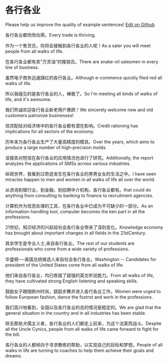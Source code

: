 # 各行各业

Please help us improve the quality of example sentences! [Edit on Github](https://github.com/jiyushe/jiyu-example-sentence-source/blob/main/chinese/gehanggeye.md)

<p><span class="chinese">各行各业都欣欣向荣。</span><span class="english">Every trade is thriving.</span></p>

<p><span class="chinese">作为一个售货员，你将会接触到各行各业的人呢！</span><span class="english">As a saler you will meet people from all walks of life.</span></p>

<p><span class="chinese">在各行各业都有卖“万灵油”的推销员。</span><span class="english">There are snake-oil salesmen in every line of business.</span></p>

<p><span class="chinese">虽然电子商务迅速蹿红的各行各业。</span><span class="english">Although e-commerce quickly flied red all walks of life.</span></p>

<p><span class="chinese">所以我碰见的是各行各业的人，棒极了。</span><span class="english">So I'm meeting all kinds of walks of life, and it's awesome.</span></p>

<p><span class="chinese">我们热诚欢迎各行各业新老用户惠顾！</span><span class="english">We sincerely welcome new and old customers patronize businesses!</span></p>

<p><span class="chinese">信贷配给对经济体中的各行各业都有潜在影响。</span><span class="english">Credit rationing has implications for all sectors of the economy.</span></p>

<p><span class="chinese">历年来为各行各业生产了大量高精度的模具。</span><span class="english">Over the years, which aims to produce a large number of high-precision molds.</span></p>

<p><span class="chinese">该报告对短信在各行各业的应用情况也进行了研究。</span><span class="english">Additionally, the report analyzes the applications of SMSs across various industries.</span></p>

<p><span class="chinese">纵观世界，我看到过奇迹发生在各行各业的男男女女的生活之中。</span><span class="english">I have seen miracles happen to men and women in all walks of life all over the world.</span></p>

<p><span class="chinese">从咨询到银行业，到金融，到招聘中介机构，各行各业都有。</span><span class="english">that could do anything from consulting to banking to finance to recruitment agencies.</span></p>

<p><span class="chinese">计算机作为信息处理的工具，在各行各业中已成为不可缺少的一部分。</span><span class="english">As an information-handling tool, computer becomes the ken part in all the professions.</span></p>

<p><span class="chinese">21世纪，知识经济的兴起给社会各行各业带来了深刻变化。</span><span class="english">Knowledge economy has brought about important changes in all fields in the 21stCentury.</span></p>

<p><span class="chinese">其余学生是专业人士,来自各行各业。</span><span class="english">The rest of our students are professionals who come from a wide variety of professions.</span></p>

<p><span class="chinese">华盛顿──美国总统候选人来自社会各行各业。</span><span class="english">Washington -- Candidates for president of the United States come from all walks of life.</span></p>

<p><span class="chinese">他们来自各行各业，均已练就了超强的英文听说能力。</span><span class="english">From all walks of life, they have cultivated strong English listening and speaking skills.</span></p>

<p><span class="chinese">鼓励女子跟随欧州时尚，跳狐步舞并进入各行各业工作。</span><span class="english">Women were urged to follow European fashion, dance the foxtrot and work in the professions.</span></p>

<p><span class="chinese">我们高兴地看到，全国以及各行各业的总的情况是稳定的。</span><span class="english">We are glad that the general situation in the country and in all industries has been stable.</span></p>

<p><span class="chinese">除去那些犬儒主义者，各行各业的人们都走上前来，为这个法案而战斗。</span><span class="english">Despite all the Uncle Cynics, people from all walks of life came forward to fight for the bill.</span></p>

<p><span class="chinese">各行各业的人都倾向于寻求教练的帮助，以实现自己的目标和梦想。</span><span class="english">People of all walks in life are turning to coaches to help them achieve their goals and dreams.</span></p>

